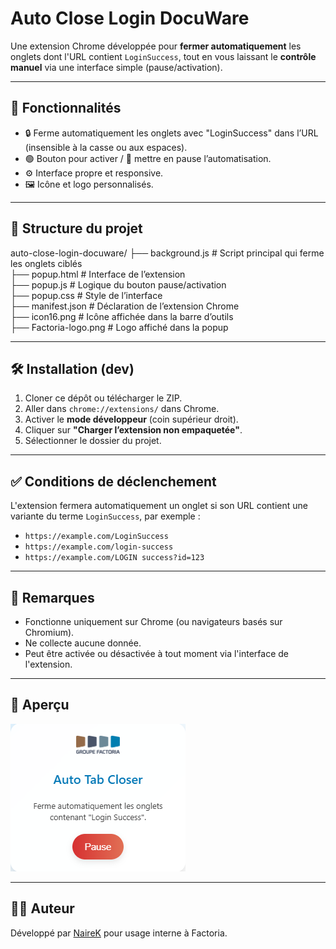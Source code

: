 # Auto Close Login DocuWare

Une extension Chrome développée pour **fermer automatiquement** les onglets dont l'URL contient `LoginSuccess`, tout en vous laissant le **contrôle manuel** via une interface simple (pause/activation).

---

## 🚀 Fonctionnalités

- 🔒 Ferme automatiquement les onglets avec "LoginSuccess" dans l’URL (insensible à la casse ou aux espaces).
- 🟢 Bouton pour activer / 🔴 mettre en pause l’automatisation.
- ⚙️ Interface propre et responsive.
- 🖼️ Icône et logo personnalisés.

---

## 📂 Structure du projet

auto-close-login-docuware/
├── background.js # Script principal qui ferme les onglets ciblés  
├── popup.html # Interface de l’extension  
├── popup.js # Logique du bouton pause/activation  
├── popup.css # Style de l’interface  
├── manifest.json # Déclaration de l’extension Chrome  
├── icon16.png # Icône affichée dans la barre d’outils  
├── Factoria-logo.png # Logo affiché dans la popup  

---

## 🛠️ Installation (dev)

1. Cloner ce dépôt ou télécharger le ZIP.
2. Aller dans `chrome://extensions/` dans Chrome.
3. Activer le **mode développeur** (coin supérieur droit).
4. Cliquer sur **"Charger l’extension non empaquetée"**.
5. Sélectionner le dossier du projet.

---

## ✅ Conditions de déclenchement

L'extension fermera automatiquement un onglet si son URL contient une variante du terme `LoginSuccess`, par exemple :

- `https://example.com/LoginSuccess`
- `https://example.com/login-success`
- `https://example.com/LOGIN success?id=123`

---

## 📌 Remarques

- Fonctionne uniquement sur Chrome (ou navigateurs basés sur Chromium).
- Ne collecte aucune donnée.
- Peut être activée ou désactivée à tout moment via l'interface de l'extension.

---

## 📸 Aperçu

<!-- Ajoute ici un fichier screenshot.png si tu veux une capture d'écran -->
![screenshot](./image.png)

---

## 🧑‍💻 Auteur

Développé par [NaireK](https://github.com/NaireK) pour usage interne à Factoria.